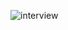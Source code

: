 ![interview](https://user-images.githubusercontent.com/114237174/221511339-852d6988-d1e6-4924-8b26-afe9a8e8c229.png)
